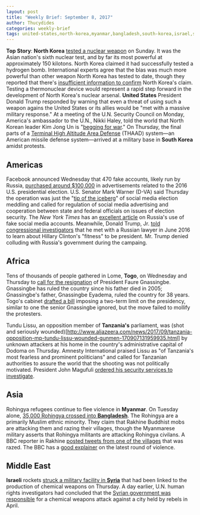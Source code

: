 ```yaml
---
layout: post
title: "Weekly Brief: September 8, 2017"
author: Thucydides
categories: weekly-brief
tags: united-states,north-korea,myanmar,bangladesh,south-korea,israel,syria,togo,tanzania
---
```


**Top Story**: **North Korea** [tested a nuclear weapon](https://www.nytimes.com/2017/09/03/world/asia/north-korea-tremor-possible-6th-nuclear-test.html) on Sunday. It was the Asian nation's sixth nuclear test, and by far its most powerful at approximately 150 kilotons. North Korea claimed it had successfully tested a hydrogen bomb. International experts agree that the blas was much more powerful than other weapon North Korea has tested to date, though they reported that there's [insufficient information to confirm](https://www.nytimes.com/2017/09/03/science/north-korea-bomb-test.html) North Korea's claim. Testing a thermonuclear device would represent a rapid step forward in the development of North Korea's nuclear arsenal. **United States** President Donald Trump responded by warning that even a threat of using such a weapon agains the United States or its allies would be "met with a massive military response." At a meeting of the U.N. Security Council on Monday, America's ambassador to the U.N., Nikki Haley, told the world that North Korean leader Kim Jong Un is "[begging for war](http://www.npr.org/sections/thetwo-way/2017/09/04/548461574/haley-north-korea-begging-for-war)." On Thursday, the final parts of a [Terminal High Altitude Area Defense](https://www.theguardian.com/world/2017/sep/07/south-korea-deploys-missile-system-as-us-strengthens-north-korea-trade-threat) (THAAD) system&mdash;an American missile defense system&mdash;arrived at a military base in **South Korea** amidst protests.

## Americas

Facebook announced Wednesday that 470 fake accounts, likely run by Russia, [purchased around $100,000](https://www.washingtonpost.com/business/technology/facebook-accounts-from-russia-bought-ads-during-us-campaign/2017/09/06/55793266-9362-11e7-8482-8dc9a7af29f9_story.html) in advertisements related to the 2016 U.S. presidential election. U.S. Senator Mark Warner (D-VA) said Thursday the operation was just the "[tip of the iceberg](http://www.cnn.com/2017/09/07/politics/warner-facebook-russia-hacking/index.html?sr=twCNNp090717warner-facebook-russia-hacking1112AMVODtop&CNNPolitics=Tw)" of social media election meddling and called for regulation of social media advertising and cooperation between state and federal officials on issues of election security. The _New York Times_ has an [excellent article](https://www.nytimes.com/2017/09/07/us/politics/russia-facebook-twitter-election.html) on Russia's use of fake social media accounts. Meanwhile, Donald Trump, Jr. [told congressional investigators](https://www.nytimes.com/2017/09/07/us/politics/trump-russia-investigation.html) that he met with a Russian lawyer in June 2016 to learn about Hillary Clinton's "fitness" to be president. Mr. Trump denied colluding with Russia's government during the campaing.

## Africa

Tens of thousands of people gathered in Lome, **Togo**, on Wednesday and Thursday to [call for the resignation](http://www.bbc.com/news/world-africa-41174005) of President Faure Gnassingbe. Gnassingbe has ruled the country since his father died in 2005; Gnassingbe's father, Gnassingbe Eyadema, ruled the country for 38 years. Togo's cabinet [drafted a bill](http://www.huffingtonpost.com/entry/togo-protests_us_59b05298e4b0354e440f0686) imposing a two-term limit on the presidency, similar to one the senior Gnassingbe ignored, but the move failed to mollify the protesters.

Tundu Lissu, an opposition member of **Tanzania's** parliament, was (shot and seriously wounded)[http://www.aljazeera.com/news/2017/09/tanzania-opposition-mp-tundu-lissu-wounded-gunmen-170907131959935.html] by unknown attackers at his home in the country's administrative capital of Dodoma on Thursday. Amnesty International praised Lissu as "of Tanzania's most fearless and prominent politicians" and called for Tanzanian authorities to assure the world that the shooting was not politically motivated. President John Magufuli [ordered his security services to investigate](https://af.reuters.com/article/africaTech/idAFL8N1LO3UF).

## Asia

Rohingya refugees continue to flee violence in **Myanmar**. On Tuesday alone, [35,000 Rohingya crossed into **Bangladesh**](http://www.bbc.com/news/world-asia-41158703). The Rohingya are a primarily Muslim ethnic minority. They claim that Rakhine Buddhist mobs are attacking them and razing their villages, though the Myanmarese military asserts that Rohingya militants are attacking Rohingya civilans. A BBC reporter in Rakhine [posted tweets from one of the villages](https://twitter.com/i/moments/905812298023018497) that was razed. The BBC has a [good explainer](http://www.bbc.com/news/world-asia-41082689) on the latest round of violence.

## Middle East

**Israeli** rockets [struck a military facility in **Syria**](https://www.washingtonpost.com/world/israeli-airstrikes-target-syrian-research-center-linked-to-chemical-weapons/2017/09/07/2230abda-93a5-11e7-b9bc-b2f7903bab0d_story.html) that had been linked to the production of chemical weapons on Thursday. A day earlier, U.N. human rights investigators had concluded that the [Syrian government was responsible](http://www.bbc.com/news/world-middle-east-41173133) for a chemical weapons attack against a city held by rebels in April.
